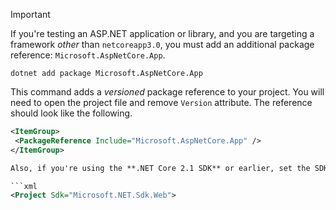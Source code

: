 >[!IMPORTANT]
>If you're testing an ASP.NET application or library, and you are targeting a framework _other_ than `netcoreapp3.0`, you must add an additional package reference: `Microsoft.AspNetCore.App`.
>
>```
>dotnet add package Microsoft.AspNetCore.App
>```
>
>This command adds a _versioned_ package reference to your project. You will need to open the project file and remove `Version` attribute. The reference should look like the following.
>
>```xml
><ItemGroup>
>  <PackageReference Include="Microsoft.AspNetCore.App" />
></ItemGroup>
>
>Also, if you're using the **.NET Core 2.1 SDK** or earlier, set the SDK type in the testing project file to the web SDK:
>
>```xml
><Project Sdk="Microsoft.NET.Sdk.Web">
>```